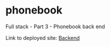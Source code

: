 # phonebook
Full stack - Part 3 - Phonebook back end

Link to deployed site: [Backend](https://lit-anchorage-94186.herokuapp.com/api/persons)
